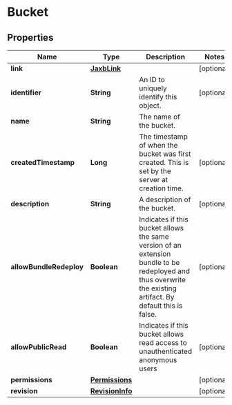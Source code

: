 # Bucket

## Properties
Name | Type | Description | Notes
------------ | ------------- | ------------- | -------------
**link** | [**JaxbLink**](JaxbLink.md) |  |  [optional]
**identifier** | **String** | An ID to uniquely identify this object. |  [optional]
**name** | **String** | The name of the bucket. | 
**createdTimestamp** | **Long** | The timestamp of when the bucket was first created. This is set by the server at creation time. |  [optional]
**description** | **String** | A description of the bucket. |  [optional]
**allowBundleRedeploy** | **Boolean** | Indicates if this bucket allows the same version of an extension bundle to be redeployed and thus overwrite the existing artifact. By default this is false. |  [optional]
**allowPublicRead** | **Boolean** | Indicates if this bucket allows read access to unauthenticated anonymous users |  [optional]
**permissions** | [**Permissions**](Permissions.md) |  |  [optional]
**revision** | [**RevisionInfo**](RevisionInfo.md) |  |  [optional]
